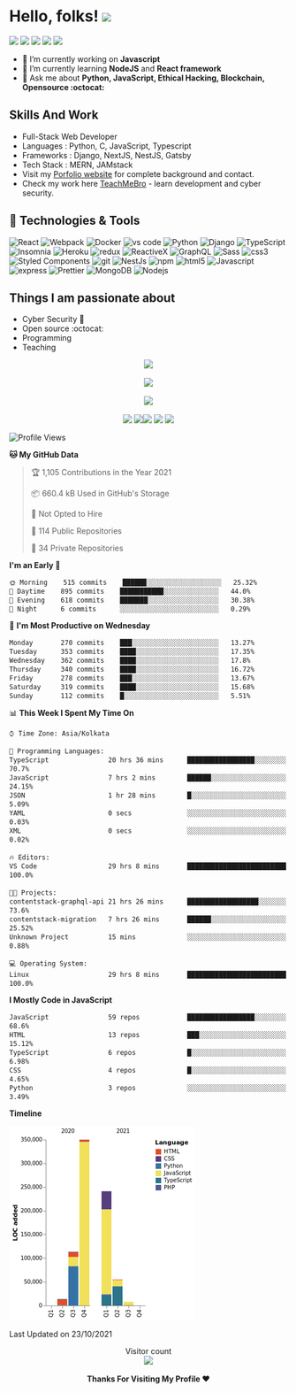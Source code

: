 # Hello, folks! <img src="https://raw.githubusercontent.com/MartinHeinz/MartinHeinz/master/wave.gif" width="30px">

[<img src="https://img.shields.io/badge/twitter-%231DA1F2.svg?&style=for-the-badge&logo=twitter&logoColor=white" />](https://mobile.twitter.com/ialtafshaikh)  [<img src="https://img.shields.io/badge/linkedin-%230077B5.svg?&style=for-the-badge&logo=linkedin&logoColor=white" />](https://www.linkedin.com/in/ialtafshaikh) [<img src = "https://img.shields.io/badge/instagram-%23E4405F.svg?&style=for-the-badge&logo=instagram&logoColor=white">](https://www.instagram.com/ialtafshaikh/)
<a href="https://medium.com/@ialtafshaikh"><img src="https://img.shields.io/badge/medium-%2312100E.svg?&style=for-the-badge&logo=medium&logoColor=white" height=28></a> <a href="https://dev.to/ialtafshaikh"><img src="https://img.shields.io/badge/DEV.TO-%230A0A0A.svg?&style=for-the-badge&logo=dev-dot-to&logoColor=white" height=28></a></p>

- 🔭 I’m currently working on **Javascript**
- 🌱 I’m currently learning **NodeJS** and **React framework**
- 💬 Ask me about **Python, JavaScript, Ethical Hacking, Blockchain, Opensource :octocat:**


## Skills And Work

- Full-Stack Web Developer
- Languages : Python, C, JavaScript, Typescript
- Frameworks : Django, NextJS, NestJS, Gatsby
- Tech Stack : MERN, JAMstack
- Visit my [Porfolio website](https://www.altafshaikh.ml/) for complete background and contact.
- Check my work here [TeachMeBro](https://www.teachmebro.com) - learn development and cyber security.

## 🔧 Technologies & Tools
<p>
  <img alt="React" src="https://img.shields.io/badge/-React-45b8d8?style=flat-square&logo=react&logoColor=white" />
  <img alt="Webpack" src="https://img.shields.io/badge/-Webpack-8DD6F9?style=flat-square&logo=webpack&logoColor=white" /> 
  <img alt="Docker" src="https://img.shields.io/badge/-Docker-46a2f1?style=flat-square&logo=docker&logoColor=white" />
  <img alt="vs code" src="https://img.shields.io/badge/-VS_Code-2088FF?style=flat-square&logo=visual-studio-code&logoColor=white" />
  <img alt="Python" src="https://img.shields.io/badge/-Python-1a73e8?style=flat-square&logo=python&logoColor=white" />
  <img alt="Django" src="https://img.shields.io/badge/-Django-1a73e8?style=flat-square&logo=django&logoColor=white" />
  <img alt="TypeScript" src="https://img.shields.io/badge/-TypeScript-007ACC?style=flat-square&logo=typescript&logoColor=white" />
  <img alt="Insomnia" src="https://img.shields.io/badge/-Insomnia-5849BE?style=flat-square&logo=insomnia&logoColor=white" />
  <img alt="Heroku" src="https://img.shields.io/badge/-Heroku-430098?style=flat-square&logo=heroku&logoColor=white" />
  <img alt="redux" src="https://img.shields.io/badge/-Redux-764ABC?style=flat-square&logo=redux&logoColor=white" />
  <img alt="ReactiveX" src="https://img.shields.io/badge/-RxJs-B7178C?style=flat-square&logo=reactivex&logoColor=white" />
  <img alt="GraphQL" src="https://img.shields.io/badge/-GraphQL-E10098?style=flat-square&logo=graphql&logoColor=white" />
  <img alt="Sass" src="https://img.shields.io/badge/-Sass-CC6699?style=flat-square&logo=sass&logoColor=white" />
  <img alt="css3" src="https://img.shields.io/badge/-CSS3-FB542B?style=flat-square&logo=css3&logoColor=white" />
  <img alt="Styled Components" src="https://img.shields.io/badge/-Styled_Components-db7092?style=flat-square&logo=styled-components&logoColor=white" />
  <img alt="git" src="https://img.shields.io/badge/-Git-F05032?style=flat-square&logo=git&logoColor=white" />
  <img alt="NestJs" src="https://img.shields.io/badge/-NestJs-ea2845?style=flat-square&logo=nestjs&logoColor=white" />
  <img alt="npm" src="https://img.shields.io/badge/-NPM-CB3837?style=flat-square&logo=npm&logoColor=white" />
  <img alt="html5" src="https://img.shields.io/badge/-HTML5-E34F26?style=flat-square&logo=html5&logoColor=white" />
  <img alt="Javascript" src="https://img.shields.io/badge/-Javascript-EC4A3F?style=flat-square&logo=javascript&logoColor=white" />
  <img alt="express" src="https://img.shields.io/badge/-Express-F9A03C?style=flat-square&logo=express&logoColor=white" />
  <img alt="Prettier" src="https://img.shields.io/badge/-Prettier-F7B93E?style=flat-square&logo=prettier&logoColor=white" />
  <img alt="MongoDB" src="https://img.shields.io/badge/-MongoDB-13aa52?style=flat-square&logo=mongodb&logoColor=white" />
  <img alt="Nodejs" src="https://img.shields.io/badge/-Nodejs-43853d?style=flat-square&logo=Node.js&logoColor=white" />
</p>


## Things I am passionate about

- Cyber Security :robot:
- Open source :octocat:
- Programming
- Teaching

<p align = "center">
  <img src = "https://github-readme-stats.vercel.app/api?username=altafshaikh&show_icons=true&theme=radical&line_height=27">
</p>

<p align = "center">
  <img src = "https://github-readme-stats.vercel.app/api/top-langs/?username=altafshaikh&layout=compact">
</p>

<div align="center">
   <img src="https://github-profile-trophy.vercel.app/?username=altafshaikh&theme=flat&no-frame=true&margin-w=30" />
</div>


<p align="center">
<img src="https://i.giphy.com/media/LMt9638dO8dftAjtco/200.webp" width="150"> <img src="https://i.giphy.com/media/KzJkzjggfGN5Py6nkT/200.webp" width="150"><img src="https://i.giphy.com/media/IdyAQJVN2kVPNUrojM/200.webp" width="150"> <img src="https://media.giphy.com/media/UWt0rhp21JgLwoeFQP/giphy.gif" width ="150"/> <img src="https://media.giphy.com/media/kH6CqYiquZawmU1HI6/giphy.gif" width ="150"/> 
</p>
<!--
**altafshaikh/altafshaikh** is a ✨ _special_ ✨ repository because its `README.md` (this file) appears on your GitHub profile.
-->

<!--START_SECTION:waka-->
![Profile Views](http://img.shields.io/badge/Profile%20Views-0-blue)

**🐱 My GitHub Data** 

> 🏆 1,105 Contributions in the Year 2021
 > 
> 📦 660.4 kB Used in GitHub's Storage 
 > 
> 🚫 Not Opted to Hire
 > 
> 📜 114 Public Repositories 
 > 
> 🔑 34 Private Repositories  
 > 
**I'm an Early 🐤** 

```text
🌞 Morning    515 commits    ██████░░░░░░░░░░░░░░░░░░░   25.32% 
🌆 Daytime    895 commits    ███████████░░░░░░░░░░░░░░   44.0% 
🌃 Evening    618 commits    ███████░░░░░░░░░░░░░░░░░░   30.38% 
🌙 Night      6 commits      ░░░░░░░░░░░░░░░░░░░░░░░░░   0.29%

```
📅 **I'm Most Productive on Wednesday** 

```text
Monday       270 commits    ███░░░░░░░░░░░░░░░░░░░░░░   13.27% 
Tuesday      353 commits    ████░░░░░░░░░░░░░░░░░░░░░   17.35% 
Wednesday    362 commits    ████░░░░░░░░░░░░░░░░░░░░░   17.8% 
Thursday     340 commits    ████░░░░░░░░░░░░░░░░░░░░░   16.72% 
Friday       278 commits    ███░░░░░░░░░░░░░░░░░░░░░░   13.67% 
Saturday     319 commits    ████░░░░░░░░░░░░░░░░░░░░░   15.68% 
Sunday       112 commits    █░░░░░░░░░░░░░░░░░░░░░░░░   5.51%

```


📊 **This Week I Spent My Time On** 

```text
⌚︎ Time Zone: Asia/Kolkata

💬 Programming Languages: 
TypeScript               20 hrs 36 mins      █████████████████░░░░░░░░   70.7% 
JavaScript               7 hrs 2 mins        ██████░░░░░░░░░░░░░░░░░░░   24.15% 
JSON                     1 hr 28 mins        █░░░░░░░░░░░░░░░░░░░░░░░░   5.09% 
YAML                     0 secs              ░░░░░░░░░░░░░░░░░░░░░░░░░   0.03% 
XML                      0 secs              ░░░░░░░░░░░░░░░░░░░░░░░░░   0.02%

🔥 Editors: 
VS Code                  29 hrs 8 mins       █████████████████████████   100.0%

🐱‍💻 Projects: 
contentstack-graphql-api 21 hrs 26 mins      ██████████████████░░░░░░░   73.6% 
contentstack-migration   7 hrs 26 mins       ██████░░░░░░░░░░░░░░░░░░░   25.52% 
Unknown Project          15 mins             ░░░░░░░░░░░░░░░░░░░░░░░░░   0.88%

💻 Operating System: 
Linux                    29 hrs 8 mins       █████████████████████████   100.0%

```

**I Mostly Code in JavaScript** 

```text
JavaScript               59 repos            █████████████████░░░░░░░░   68.6% 
HTML                     13 repos            ███░░░░░░░░░░░░░░░░░░░░░░   15.12% 
TypeScript               6 repos             █░░░░░░░░░░░░░░░░░░░░░░░░   6.98% 
CSS                      4 repos             █░░░░░░░░░░░░░░░░░░░░░░░░   4.65% 
Python                   3 repos             ░░░░░░░░░░░░░░░░░░░░░░░░░   3.49%

```


**Timeline**

![Chart not found](https://raw.githubusercontent.com/altafshaikh/altafshaikh/master/charts/bar_graph.png) 


 Last Updated on 23/10/2021
<!--END_SECTION:waka-->

<p align="center"> 
  Visitor count<br>
  <img src="https://profile-counter.glitch.me/altafshaikh/count.svg" />
</p>

<p align="center">
  <b>Thanks For Visiting My Profile ❤️</b>
</p>

